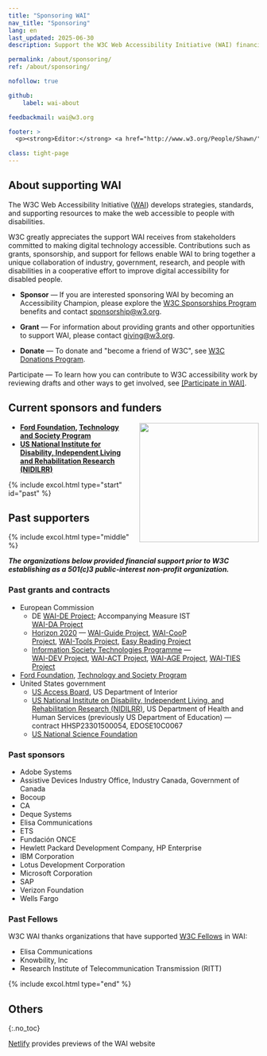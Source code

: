 ```yaml
---
title: "Sponsoring WAI"
nav_title: "Sponsoring"
lang: en
last_updated: 2025-06-30
description: Support the W3C Web Accessibility Initiative (WAI) financially through sponsorship, grants, and donations to advance digital accessibility for people with disabilities.

permalink: /about/sponsoring/
ref: /about/sponsoring/

nofollow: true

github:
    label: wai-about

feedbackmail: wai@w3.org

footer: >
  <p><strong>Editor:</strong> <a href="http://www.w3.org/People/Shawn/">Shawn Lawton Henry</a>.</p>

class: tight-page
---
```


<h2 class="no-display">About supporting WAI</h2>

The W3C Web Accessibility Initiative ([WAI](/)) develops strategies, standards, and supporting resources to make the web accessible to people with disabilities.

W3C greatly appreciates the support WAI receives from stakeholders committed to making digital technology accessible. Contributions such as grants, sponsorship, and support for fellows enable WAI to bring together a unique collaboration of industry, government, research, and people with disabilities in a cooperative effort to improve digital accessibility for disabled people.

* **Sponsor** — If you are interested sponsoring WAI by becoming an Accessibility Champion, please explore the [W3C Sponsorships Program](https://www.w3.org/sponsor/) benefits and contact [sponsorship@w3.org](mailto:sponsorship@w3.org?subject=Accessibility%20support).

* **Grant** — For information about providing grants and other opportunities to support WAI, please contact [giving@w3.org](mailto:giving@w3.org?subject=Accessibility%20support).

* **Donate** — To donate and "become a friend of W3C", see [W3C Donations Program](https://www.w3.org/donate/).

Participate — To learn how you can contribute to W3C accessibility work by reviewing drafts and other ways to get involved, see [[Participate in WAI]](/about/participating).

## Current sponsors and funders

<img src="https://www.w3.org/WAI/content-images/people/still-dog-outside.png" alt="" style="float:right; margin-left:1em; width:240px; clear:both;" />

* **[Ford Foundation](https://www.fordfoundation.org/), [Technology and Society Program](https://www.fordfoundation.org/work/challenging-inequality/technology-and-society/)**<!-- ([WAI-Core Ford Project](https://www.w3.org/WAI/wai-core-ford/)) -->
* **[US National Institute for Disability, Independent Living and Rehabilitation Research (NIDILRR)](http://www.acl.gov/programs/NIDILRR/)**<!-- , US Department of Health and Human Services (HHS), contract HHS75P00120P00168 ([WAI-Core 2015, 2020Projects](https://www.w3.org/WAI/Core2015/)) -->

{% include excol.html type="start" id="past" %}

## Past supporters

{% include excol.html type="middle" %}

_**The organizations below provided financial support prior to W3C establishing as a 501(c)3 public-interest non-profit organization.**_

<div style="float:right; margin-left:1em; width:90px; clear:both;"><br><br>
<img src="https://www.w3.org/WAI/content-images/people/two-smiling.png" alt="" /><br><br>
<img src="https://www.w3.org/WAI/content-images/people/low-vision.png" alt="" /><br><br>
<img src="https://www.w3.org/WAI/content-images/people/older-user-laptop.png" alt="" /><br><br>
<img src="https://www.w3.org/WAI/content-images/people/sip-puff.png"  alt="" /><br><br>
<img src="https://www.w3.org/WAI/content-images/people/hearing-aid.png" alt="" /><br><br>
<img src="https://www.w3.org/WAI/content-images/people/low-vision-pizza.png" alt="" /><br><br>
<img src="https://www.w3.org/WAI/content-images/people/mobile-outside.png" alt="" />
</div>

### Past grants and contracts

* European Commission
  * DE [WAI-DE Project](https://www.w3.org/WAI/TIDE/FR2.htm); Accompanying Measure IST [WAI-DA Project](https://www.w3.org/WAI/WAIDA/)
  * [Horizon 2020](https://ec.europa.eu/programmes/horizon2020/) &mdash;  [WAI-Guide Project](https://www.w3.org/WAI/about/projects/wai-guide/), [WAI-CooP Project](https://www.w3.org/WAI/about/projects/wai-coop/), [WAI-Tools Project](https://www.w3.org/WAI/about/projects/wai-tools/), [Easy Reading Project](https://www.w3.org/WAI/about/projects/easy-reading/)
  * [Information Society Technologies Programme](http://cordis.europa.eu/ist/) &mdash;  [WAI-DEV Project](http://www.w3.org/WAI/DEV/), [WAI-ACT Project](https://www.w3.org/WAI/ACT/Overview.html), [WAI-AGE Project](https://www.w3.org/WAI/WAI-AGE/Overview.html), [WAI-TIES Project](https://www.w3.org/WAI/TIES/Overview.html)
* [Ford Foundation](https://www.fordfoundation.org/), [Technology and Society Program](https://www.fordfoundation.org/work/challenging-inequality/technology-and-society/) <!-- mdash; ([WAI Expanding Access Project](https://www.w3.org/WAI/expand-access/)) -->
* United States government
  * [US Access Board](https://www.access-board.gov/), US Department of Interior <!-- ([WCAG TA Project](https://www.w3.org/WAI/WCAGTA/Overview.html)) -->    
  * [US National Institute on Disability, Independent Living, and Rehabilitation Research (NIDILRR)](http://www.ed.gov/about/offices/list/osers/nidrr/index.html), US Department of Health and Human Services (previously US Department of Education) &mdash; contract HHSP23301500054,  EDOSE10C0067<!-- ([WAI-Core 2010 Project]https://www.w3.org/WAI/Core/Overview.html)) -->
  * [US National Science Foundation](http://www.nsf.gov)

### Past sponsors
* Adobe Systems
* Assistive Devices Industry Office, Industry Canada, Government of Canada
* Bocoup
* CA
* Deque Systems
* Elisa Communications
* ETS
* Fundación ONCE
* Hewlett Packard Development Company, HP Enterprise
* IBM Corporation
* Lotus Development Corporation
* Microsoft Corporation
* SAP
* Verizon Foundation
* Wells Fargo

### Past Fellows

W3C WAI thanks organizations that have supported [W3C Fellows](https://www.w3.org/Consortium/Recruitment/Fellows) in WAI:

* Elisa Communications
* Knowbility, Inc
* Research Institute of Telecommunication Transmission (RITT)

{% include excol.html type="end" %}

## Others
{:.no_toc}

[Netlify](https://www.netlify.com/) provides previews of the WAI website
